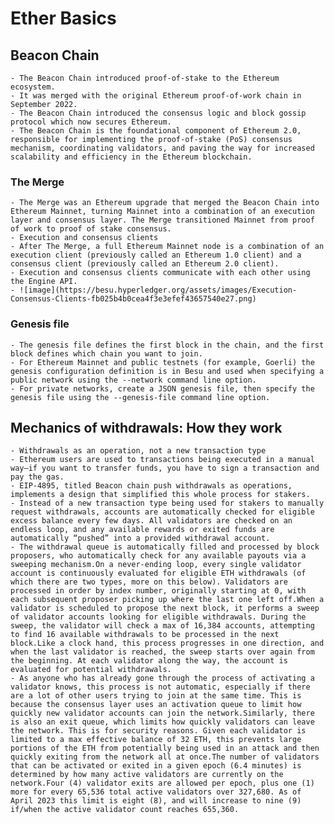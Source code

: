 # Ether Basics

## Beacon Chain
    - The Beacon Chain introduced proof-of-stake to the Ethereum ecosystem.
    - It was merged with the original Ethereum proof-of-work chain in September 2022.
    - The Beacon Chain introduced the consensus logic and block gossip protocol which now secures Ethereum.
    - The Beacon Chain is the foundational component of Ethereum 2.0, responsible for implementing the proof-of-stake (PoS) consensus mechanism, coordinating validators, and paving the way for increased scalability and efficiency in the Ethereum blockchain.

### The Merge
    - The Merge was an Ethereum upgrade that merged the Beacon Chain into Ethereum Mainnet, turning Mainnet into a combination of an execution layer and consensus layer. The Merge transitioned Mainnet from proof of work to proof of stake consensus.
    - Execution and consensus clients
    - After The Merge, a full Ethereum Mainnet node is a combination of an execution client (previously called an Ethereum 1.0 client) and a consensus client (previously called an Ethereum 2.0 client).
    - Execution and consensus clients communicate with each other using the Engine API.
    - ![image](https://besu.hyperledger.org/assets/images/Execution-Consensus-Clients-fb025b4b0cea4f3e3efef43657540e27.png)



### Genesis file
    - The genesis file defines the first block in the chain, and the first block defines which chain you want to join.
    - For Ethereum Mainnet and public testnets (for example, Goerli) the genesis configuration definition is in Besu and used when specifying a public network using the --network command line option.
    - For private networks, create a JSON genesis file, then specify the genesis file using the --genesis-file command line option.

## Mechanics of withdrawals: How they work
    - Withdrawals as an operation, not a new transaction type
    - Ethereum users are used to transactions being executed in a manual way—if you want to transfer funds, you have to sign a transaction and pay the gas.
    - EIP-4895, titled Beacon chain push withdrawals as operations, implements a design that simplified this whole process for stakers.
    - Instead of a new transaction type being used for stakers to manually request withdrawals, accounts are automatically checked for eligible excess balance every few days. All validators are checked on an endless loop, and any available rewards or exited funds are automatically “pushed” into a provided withdrawal account.
    - The withdrawal queue is automatically filled and processed by block proposers, who automatically check for any available payouts via a sweeping mechanism.On a never-ending loop, every single validator account is continuously evaluated for eligible ETH withdrawals (of which there are two types, more on this below). Validators are processed in order by index number, originally starting at 0, with each subsequent proposer picking up where the last one left off.When a validator is scheduled to propose the next block, it performs a sweep of validator accounts looking for eligible withdrawals. During the sweep, the validator will check a max of 16,384 accounts, attempting to find 16 available withdrawals to be processed in the next block.Like a clock hand, this process progresses in one direction, and when the last validator is reached, the sweep starts over again from the beginning. At each validator along the way, the account is evaluated for potential withdrawals.
    - As anyone who has already gone through the process of activating a validator knows, this process is not automatic, especially if there are a lot of other users trying to join at the same time. This is because the consensus layer uses an activation queue to limit how quickly new validator accounts can join the network.Similarly, there is also an exit queue, which limits how quickly validators can leave the network. This is for security reasons. Given each validator is limited to a max effective balance of 32 ETH, this prevents large portions of the ETH from potentially being used in an attack and then quickly exiting from the network all at once.The number of validators that can be activated or exited in a given epoch (6.4 minutes) is determined by how many active validators are currently on the network.Four (4) validator exits are allowed per epoch, plus one (1) more for every 65,536 total active validators over 327,680. As of April 2023 this limit is eight (8), and will increase to nine (9) if/when the active validator count reaches 655,360.
